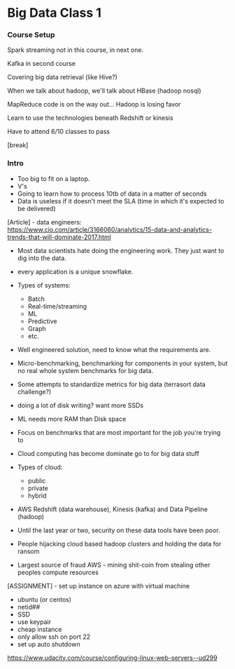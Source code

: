 Big Data Class 1
================

### Course Setup


Spark streaming not in this course, in next one.

Kafka in second course

Covering big data retrieval (like Hive?)

When we talk about hadoop, we'll talk about HBase (hadoop nosql)

MapReduce code is on the way out...
Hadoop is losing favor

Learn to use the technologies beneath Redshift or kinesis

Have to attend 6/10 classes to pass

[break]

### Intro

- Too big to fit on a laptop.
- V's 
- Going to learn how to process 10tb of data in a matter of seconds
- Data is useless if it doesn't meet the SLA (time in which it's expected to be delivered)

[Article] - data engineers: https://www.cio.com/article/3166060/analytics/15-data-and-analytics-trends-that-will-dominate-2017.html

- Most data scientists hate doing the engineering work. They just want to dig into the data.

- every application is a unique snowflake. 

- Types of systems:
    - Batch
    - Real-time/streaming
    - ML
    - Predictive
    - Graph
    - etc.

- Well engineered solution, need to know what the requirements are.

- Micro-benchmarking, benchmarking for components in your system, but no real whole system benchmarks for big data.

- Some attempts to standardize metrics for big data (terrasort data challenge?)

- doing a lot of disk writing? want more SSDs

- ML needs more RAM than Disk space

- Focus on benchmarks that are most important for the job you're trying to 

- Cloud computing has become dominate go to for big data stuff

- Types of cloud: 

    - public
    - private
    - hybrid

- AWS Redshift (data warehouse), Kinesis (kafka) and Data Pipeline (hadoop)

- Until the last year or two, security on these data tools have been poor.

- People hijacking cloud based hadoop clusters and holding the data for ransom

- Largest source of fraud AWS - mining shit-coin from stealing other peoples compute resources

[ASSIGNMENT] - set up instance on azure with virtual machine

- ubuntu (or centos)
- netid##
- SSD
- use keypair
- cheap instance
- only allow ssh on port 22
- set up auto shutdown


https://www.udacity.com/course/configuring-linux-web-servers--ud299